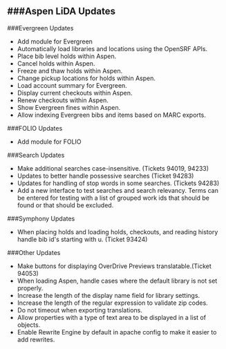 ###Aspen LiDA Updates
- 

###Evergreen Updates
- Add module for Evergreen
- Automatically load libraries and locations using the OpenSRF APIs.  
- Place bib level holds within Aspen.
- Cancel holds within Aspen.
- Freeze and thaw holds within Aspen.
- Change pickup locations for holds within Aspen.
- Load account summary for Evergreen.
- Display current checkouts within Aspen.
- Renew checkouts within Aspen.
- Show Evergreen fines within Aspen.
- Allow indexing Evergreen bibs and items based on MARC exports. 

###FOLIO Updates
- Add module for FOLIO

###Search Updates
- Make additional searches case-insensitive. (Tickets 94019, 94233)
- Updates to better handle possessive searches (Ticket 94283)
- Updates for handling of stop words in some searches. (Tickets 94283)
- Add a new interface to test searches and search relevancy.  Terms can be entered for testing with a list of grouped work ids that should be found or that should be excluded. 

###Symphony Updates
- When placing holds and loading holds, checkouts, and reading history handle bib id's starting with u. (Ticket 93424)

###Other Updates
- Make buttons for displaying OverDrive Previews translatable.(Ticket 94053)
- When loading Aspen, handle cases where the default library is not set properly. 
- Increase the length of the display name field for library settings. 
- Increase the length of the regular expression to validate zip codes. 
- Do not timeout when exporting translations. 
- Allow properties with a type of text area to be displayed in a list of objects. 
- Enable Rewrite Engine by default in apache config to make it easier to add rewrites. 